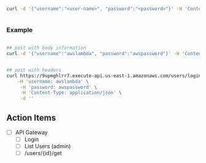 

```bash
curl -d '{"username":"<user-name>", "password":"<password>"}' -H 'Content-Type: application/json' https://<api-gateway>/users/login



```

### Example


```bash

## post with body information
curl -d '{"username":"awslambda", "password":"awspassword"}' -H 'Content-Type: application/json' https://9upmghlrr7.execute-api.us-east-1.amazonaws.com/users/login


## post with headers
curl https://9upmghlrr7.execute-api.us-east-1.amazonaws.com/users/login \
    -H 'username: awslambda' \
     -H 'password: awspassword' \
     -H 'Content-Type: application/json' \
     -d ''


```

## Action Items
- [ ] API Gateway
    - [ ] Login
    - [ ] List Users (admin)
    - [ ] /users/{id}/get 